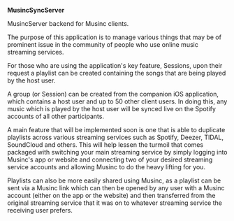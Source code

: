 **MusincSyncServer**

MusincServer backend for Musinc clients.

The purpose of this application is to manage various things that
may be of prominent issue in the community of people who use online
music streaming services.

For those who are using the application's key feature, Sessions, 
upon their request a playlist can be created containing the songs 
that are being played by the host user.

A group (or Session) can be created from the companion iOS 
application, which contains a host user and up to 50 other client
users. In doing this, any music which is played by the host user
will be synced live on the Spotify accounts of all other 
participants.

A main feature that will be implemented soon is one that is able to
duplicate playlists across various streaming services such as 
Spotify, Deezer, TIDAL, SoundCloud and others. This will help 
lessen the turmoil that comes packaged with switching your main 
streaming service by simply logging into Musinc's app or website 
and connecting two of your desired streaming service accounts and 
allowing Musinc to do the heavy lifting for you.

Playlists can also be more easily shared using Musinc, as a playlist
can be sent via a Musinc link which can then be opened by any user
with a Musinc account (either on the app or the website) and then
transferred from the original streaming service that it was on to 
whatever streaming service the receiving user prefers.